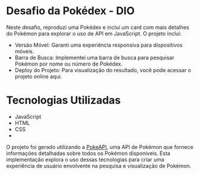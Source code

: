 # Desafio da Pokédex - DIO 
Neste desafio, reproduzi uma Pokédex e incluí um card com mais detalhes do Pokémon para explorar o uso de API em JavaScript. O projeto inclui:
- Versão Móvel: Garanti uma experiência responsiva para dispositivos móveis.
- Barra de Busca: Implementei uma barra de busca para pesquisar Pokémon por nome ou número de Pokédex.
- Deploy do Projeto: Para visualização do resultado, você pode acessar o projeto online aqui.

# Tecnologias Utilizadas
- JavaScript
- HTML
- CSS
- 
O projeto foi gerado utilizando a [PokeAPI](https://pokeapi.co/), uma API de Pokémon que fornece informações detalhadas sobre todos os Pokémon disponíveis. Esta implementação explora o uso dessas tecnologias para criar uma experiência de usuário envolvente na pesquisa e visualização de Pokémon.

